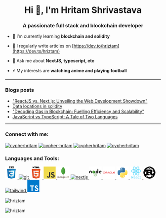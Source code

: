 <h1 align="center">Hi 👋, I'm Hritam Shrivastava</h1>
<h3 align="center">A passionate full stack and blockchain developer</h3>

- 🌱 I’m currently learning **blockchain and solidity**

- 📝 I regularly write articles on [https://dev.to/hriztam](https://dev.to/hriztam)

- 💬 Ask me about **NextJS, typescript, etc**

- ⚡ My interests are **watching anime and playing football**

---
### Blogs posts
<!-- BLOG-POST-LIST:START -->
- [&quot;ReactJS vs. Next.js: Unveiling the Web Development Showdown&quot;](https://dev.to/hriztam/reactjs-vs-nextjs-unveiling-the-web-development-showdown-3heh)
- [Data locations in solidity](https://dev.to/hriztam/data-locations-in-solidity-3de5)
- [&quot;Decoding Gas in Blockchain: Fuelling Efficiency and Scalability&quot;](https://dev.to/hriztam/decoding-gas-in-blockchain-fuelling-efficiency-and-scalability-40h3)
- [JavaScript vs TypeScript: A Tale of Two Languages](https://dev.to/hriztam/javascript-vs-typescript-a-tale-of-two-languages-16e5)
<!-- BLOG-POST-LIST:END -->

---

<h3 align="left">Connect with me:</h3>
<p align="left">
<a href="https://twitter.com/cypherhritam" target="blank"><img align="center" src="https://raw.githubusercontent.com/rahuldkjain/github-profile-readme-generator/master/src/images/icons/Social/twitter.svg" alt="cypherhritam" height="30" width="40" /></a>
<a href="https://linkedin.com/in/cypher-hritam" target="blank"><img align="center" src="https://raw.githubusercontent.com/rahuldkjain/github-profile-readme-generator/master/src/images/icons/Social/linked-in-alt.svg" alt="cypher-hritam" height="30" width="40" /></a>
<a href="https://instagram.com/cypherhritam" target="blank"><img align="center" src="https://raw.githubusercontent.com/rahuldkjain/github-profile-readme-generator/master/src/images/icons/Social/instagram.svg" alt="cypherhritam" height="30" width="40" /></a>
<a href="https://www.youtube.com/c/cypherhritam" target="blank"><img align="center" src="https://raw.githubusercontent.com/rahuldkjain/github-profile-readme-generator/master/src/images/icons/Social/youtube.svg" alt="cypherhritam" height="30" width="40" /></a>
</p>

<h3 align="left">Languages and Tools:</h3>
<p align="left"> <a href="https://www.w3schools.com/css/" target="_blank" rel="noreferrer"> <img src="https://raw.githubusercontent.com/devicons/devicon/master/icons/css3/css3-original-wordmark.svg" alt="css3" width="40" height="40"/> </a> <a href="https://git-scm.com/" target="_blank" rel="noreferrer"> <img src="https://www.vectorlogo.zone/logos/git-scm/git-scm-icon.svg" alt="git" width="40" height="40"/> </a> <a href="https://www.w3.org/html/" target="_blank" rel="noreferrer"> <img src="https://raw.githubusercontent.com/devicons/devicon/master/icons/html5/html5-original-wordmark.svg" alt="html5" width="40" height="40"/> </a> <a href="https://developer.mozilla.org/en-US/docs/Web/JavaScript" target="_blank" rel="noreferrer"> <img src="https://raw.githubusercontent.com/devicons/devicon/master/icons/javascript/javascript-original.svg" alt="javascript" width="40" height="40"/> </a> <a href="https://www.mongodb.com/" target="_blank" rel="noreferrer"> <img src="https://raw.githubusercontent.com/devicons/devicon/master/icons/mongodb/mongodb-original-wordmark.svg" alt="mongodb" width="40" height="40"/> </a> <a href="https://nextjs.org/" target="_blank" rel="noreferrer"> <img src="https://cdn.worldvectorlogo.com/logos/nextjs-2.svg" alt="nextjs" width="40" height="40"/> </a> <a href="https://nodejs.org" target="_blank" rel="noreferrer"> <img src="https://raw.githubusercontent.com/devicons/devicon/master/icons/nodejs/nodejs-original-wordmark.svg" alt="nodejs" width="40" height="40"/> </a> <a href="https://www.oracle.com/" target="_blank" rel="noreferrer"> <img src="https://raw.githubusercontent.com/devicons/devicon/master/icons/oracle/oracle-original.svg" alt="oracle" width="40" height="40"/> </a> <a href="https://www.python.org" target="_blank" rel="noreferrer"> <img src="https://raw.githubusercontent.com/devicons/devicon/master/icons/python/python-original.svg" alt="python" width="40" height="40"/> </a> <a href="https://reactjs.org/" target="_blank" rel="noreferrer"> <img src="https://raw.githubusercontent.com/devicons/devicon/master/icons/react/react-original-wordmark.svg" alt="react" width="40" height="40"/> </a> <a href="https://www.rust-lang.org" target="_blank" rel="noreferrer"> <img src="https://raw.githubusercontent.com/devicons/devicon/master/icons/rust/rust-plain.svg" alt="rust" width="40" height="40"/> </a> <a href="https://tailwindcss.com/" target="_blank" rel="noreferrer"> <img src="https://www.vectorlogo.zone/logos/tailwindcss/tailwindcss-icon.svg" alt="tailwind" width="40" height="40"/> </a> <a href="https://www.typescriptlang.org/" target="_blank" rel="noreferrer"> <img src="https://raw.githubusercontent.com/devicons/devicon/master/icons/typescript/typescript-original.svg" alt="typescript" width="40" height="40"/> </a> </p>

<p><img align="center" src="https://github-readme-stats.vercel.app/api/top-langs?username=hriztam&show_icons=true&locale=en&layout=compact" alt="hriztam" /></p>

<p><img align="center" src="https://github-readme-streak-stats.herokuapp.com/?user=hriztam&" alt="hriztam" /></p>

